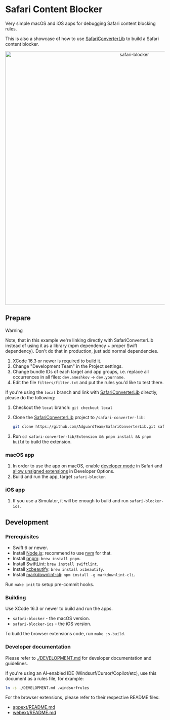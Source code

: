 # Safari Content Blocker

Very simple macOS and iOS apps for debugging Safari content blocking rules.

This is also a showcase of how to use [SafariConverterLib][converter] to build
a Safari content blocker.

[converter]: https://github.com/AdguardTeam/SafariConverterLib

<p align="center">
  <img src="https://cdn.adtidy.org/website/github.com/safari-blocker/safari-blocker.png?mw=1200" width="800" alt="safari-blocker"/>
</p>

## Prepare

> [!WARNING]
> Note, that in this example we're linking directly with SafariConverterLib
> instead of using it as a library (npm dependency + proper Swift dependency).
> Don't do that in production, just add normal dependencies.

1. XCode 16.3 or newer is required to build it.
2. Change "Development Team" in the Project settings.
3. Change bundle IDs of each target and app groups, i.e. replace all
   occurrences in all files: `dev.ameshkov` -> `dev.yourname`.
4. Edit the file `filters/filter.txt` and put the rules you'd like to test
   there.

If you're using the `local` branch and link with [SafariConverterLib][converter]
directly, please do the following:

1. Checkout the `local` branch: `git checkout local`
2. Clone the [SafariConverterLib][converter] project to `/safari-converter-lib`:

   ```sh
   git clone https://github.com/AdguardTeam/SafariConverterLib.git safari-converter-lib
   ```

3. Run `cd safari-converter-lib/Extension && pnpm install && pnpm build` to
   build the extension.

### macOS app

1. In order to use the app on macOS, enable [developer mode][safaridevelop] in
   Safari and [allow unsigned extensions][unsigned] in Developer Options.
2. Build and run the app, target `safari-blocker`.

[safaridevelop]: https://developer.apple.com/documentation/safari-developer-tools/enabling-developer-features
[unsigned]: https://developer.apple.com/documentation/safariservices/running-your-safari-web-extension#3744467

### iOS app

1. If you use a Simulator, it will be enough to build and run `safari-blocker-ios`.

## Development

### Prerequisites

- Swift 6 or newer.
- Install [Node.js][nodejs]: recommend to use [nvm][nvm] for that.
- Install [pnpm][pnpm]: `brew install pnpm`.
- Install [SwiftLint][swiftlint]: `brew install swiftlint`.
- Install [xcbeautify][xcbeautify]: `brew install xcbeautify`.
- Install [markdownlint-cli][markdownlint]: `npm install -g markdownlint-cli`.

[nodejs]: https://nodejs.org/
[nvm]: https://github.com/nvm-sh/nvm
[pnpm]: https://pnpm.io/
[swiftlint]: https://github.com/realm/SwiftLint
[xcbeautify]: https://github.com/cpisciotta/xcbeautify
[markdownlint]: https://www.npmjs.com/package/markdownlint-cli

Run `make init` to setup pre-commit hooks.

### Building

Use XCode 16.3 or newer to build and run the apps.

- `safari-blocker` - the macOS version.
- `safari-blocker-ios` - the iOS version.

To build the browser extensions code, run `make js-build`.

### Developer documentation

Please refer to [./DEVELOPMENT.md][devdoc] for developer documentation and
guidelines.

If you're using an AI-enabled IDE (Windsurf/Cursor/Copilot/etc), use this
document as a rules file, for example:

```sh
ln -s ./DEVELOPMENT.md .windsurfrules
```

For the browser extensions, please refer to their respective README files:

- [appext/README.md](./appext/README.md)
- [webext/README.md](./webext/README.md)

[devdoc]: ./DEVELOPMENT.md
